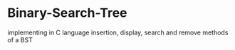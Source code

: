 # Binary-Search-Tree
implementing in C language insertion, display, search and remove methods of a BST
